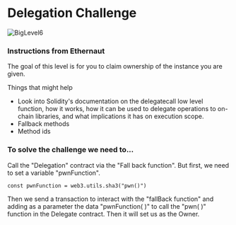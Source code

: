 # Delegation Challenge

![BigLevel6](https://user-images.githubusercontent.com/102038261/199746676-6477942b-a80d-4a4c-9cd6-f7ce73491e5a.svg)

<h3> Instructions from Ethernaut</h3>

<p> The goal of this level is for you to claim ownership of the instance you are given.

Things that might help

* Look into Solidity's documentation on the delegatecall low level function, how it works, how it can be used to delegate operations to on-chain libraries, and what implications it has on execution scope.
* Fallback methods
* Method ids </p>

<h3>To solve the challenge we need to... </h3>

<p>Call the "Delegation" contract via the "Fall back function". But first, we need to set a variable "pwnFunction".

```const pwnFunction = web3.utils.sha3("pwn()")```

Then we send a transaction to interact with the "fallBack function" and adding as a parameter the data "pwnFunction( )" to call the "pwn( )" function in the Delegate contract. Then it will set us as the Owner. 
</p>
